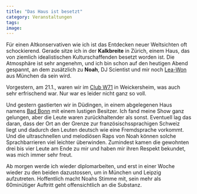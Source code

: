 ```yaml
---
title: "Das Haus ist besetzt"
category: Veranstaltungen
tags: 
image: 
---
```


Für einen Altkonservativen wie ich ist das Entdecken neuer Weltsichten oft schockierend. Gerade sitze ich in der **Kalkbreite** in Zürich, einem Haus, das von ziemlich idealistischen Kulturschaffenden besetzt worden ist. Die Atmosphäre ist sehr angenehm, und ich bin schon auf den heutigen Abend gespannt, an dem zusätzlich zu **Noah**, DJ Scientist und mir noch [Lea-Won](http://www.lea-won.net/) aus München da sein wird.

Vorgestern, am 21.1., waren wir im [Club W71](http://clubw71.de/) in Weickersheim, was auch sehr erfrischend war. Nur war es leider nicht ganz so voll.

Und gestern gastierten wir in Düdingen, in einem abgelegenen Haus namens [Bad Bonn](http://www.badbonn.ch) mit einem lustigen Besitzer. Ich fand meine Show ganz gelungen, aber die Leute waren zurückhaltender als sonst. Eventuell lag das daran, dass der Ort an der Grenze zur französischssprachigen Schweiz liegt und dadurch den Leuten deutsch wie eine Fremdsprache vorkommt. Und die ultraschnellen und melodiösen Raps von Noah können solche Sprachbarrieren viel leichter überwinden. Zumindest kamen die gewohnten drei bis vier Leute am Ende zu mir und haben mir ihren Respekt bekundet, was mich immer sehr freut.

Ab morgen werde ich wieder diplomarbeiten, und erst in einer Woche wieder zu den beiden dazustossen, um in München und Leipzig aufzutreten. Hoffentlich macht Noahs Stimme mit, sein mehr als 60minütiger Auftritt geht offensichtlich an die Substanz.

